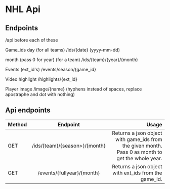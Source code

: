 # NHL Api



## Endpoints

/api before each of these

Game_ids
day (for all teams)
/ids/{date} (yyyy-mm-dd)

month (pass 0 for year) (for a team)
/ids/{team}/{year}/{month}


Events (ext_id's)
/events/season/{game_id}

Video highlight
/highlights/{ext_id}

Player image
/image/{name} (hyphens instead of spaces, replace apostraphe and dot with nothing)




## Api endpoints
| Method        | Endpoint           				| Usage  		|
| ------------- |:-------------:				| -------------:|
| GET	        | /ids/{team}/{season>}/{month} | Returns a json object with game_ids from the given month. Pass 0 as month to get the whole year.
| GET			| /events/{fullyear}/{month}    | Returns a json object with ext_ids from the game_id.